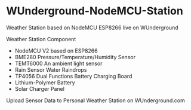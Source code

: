 # WUnderground-NodeMCU-Station
Weather Station based on NodeMCU ESP8266 live on WUnderground

Weather Station Component

- NodeMCU V2 based on ESP8266
- BME280 Pressure/Temperature/Humidity Sensor
- TEMT6000 An ambient light sensor
- Rain Sensor Water Raindrops
- TP4056 Dual Functions Battery Charging Board
- Lithium-Polymer Battery
- Solar Charger Panel

Upload Sensor Data to Personal Weather Station on WUnderground.com
